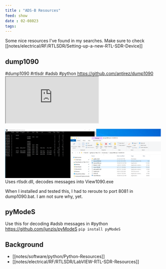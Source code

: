 ```yaml
---
title : "ADS-B Resources"
feed: show
date : 02-08023
tags:
---
```

Some nice resources I've found in my searches. Make sure to check [[notes/electrical/RF/RTLSDR/Setting-up-a-new-RTL-SDR-Device]]

## dump1090
#dump1090 #rtlsdr #adsb #python 
	https://github.com/antirez/dump1090
	<iframe src="https://github.com/antirez/dump1090">
	</iframe>
	
![dump1090](notes/images/Running%20dump1090.bat.png)
Uses rtlsdr.dll, decodes messages into View1090.exe

When I installed and tested this, I had to reroute to port 8081 in dump1090.bat. I am not sure why, yet.


## pyModeS
Use this for decoding #adsb messages in #python 
	https://github.com/junzis/pyModeS
	`pip install pyModeS`

## Background
- [[notes/software/python/Python-Resources]]
- [[notes/electrical/RF/RTLSDR/LabVIEW-RTL-SDR-Resources]]
